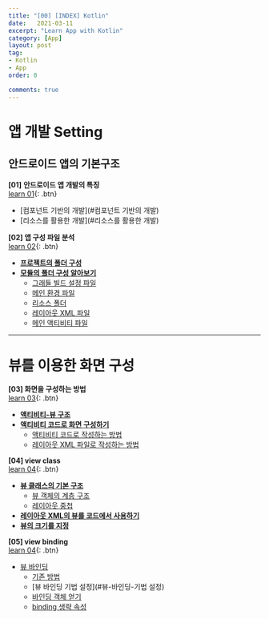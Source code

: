 ```yaml
---
title: "[00] [INDEX] Kotlin"
date:   2021-03-11
excerpt: "Learn App with Kotlin"
category: [App]
layout: post
tag:
- Kotlin
- App
order: 0

comments: true
---
```

  
  
# **앱 개발 Setting**

## 안드로이드 앱의 기본구조  
  
**[01]** **안드로이드 앱 개발의 특징**       
[learn 01](https://yerimoh.github.io/KO1/){: .btn}      
  * [컴포넌트 기반의 개발](#컴포넌트 기반의 개발)
  * [리소스를 활용한 개발](#리소스를 활용한 개발)


**[02] 앱 구성 파일 분석**         
[learn 02](https://yerimoh.github.io/KO2/){: .btn}    
- [**프로젝트의 폴더 구성**](#프로젝트의-폴더-구성)
- [**모듈의 폴더 구성 알아보기**](#모듈의-폴더-구성-알아보기)
  * [그래들 빌드 설정 파일](#그래들-빌드-설정-파일)
  * [메인 환경 파일](#메인-환경-파일)
  * [리소스 폴더](#리소스-폴더)
  * [레이아웃 XML 파일](#레이아웃-xml-파일)
  * [메인 액티비티 파일](#메인-액티비티-파일)




------

# **뷰를 이용한 화면 구성**

**[03] 화면을 구성하는 방법**       
[learn 03](https://yerimoh.github.io/KO3/){: .btn}    
- [**액티비티-뷰 구조**](#액티비티-뷰-구조)
- [**액티비티 코드로 화면 구성하기**](#액티비티-코드로-화면-구성하기)
  * [액티비티 코드로 작성하는 방법](#액티비티-코드로-작성하는-방법)
  * [레이아웃 XML 파일로 작성하는 방법](#레이아웃-xml-파일로-작성하는-방법)


**[04] view class**      
[learn 04](https://yerimoh.github.io/KO4/){: .btn}    
- [**뷰 클래스의 기본 구조**](#뷰-클래스의-기본-구조)
  * [뷰 객체의 계층 구조](#뷰-객체의-계층-구조)
  * [레이아웃 중첩](#레이아웃-중첩)
- [**레이아웃 XML의 뷰를 코드에서 사용하기**](#레이아웃-xml의-뷰를-코드에서-사용하기)
- [**뷰의 크기를 지정**](#뷰의-크기를-지정)


**[05] view binding**       
[learn 04](https://yerimoh.github.io/KO5/){: .btn}  
- [뷰 바인딩](#뷰-바인딩)
  * [기존 방법](#기존-방법)
  * [뷰 바인딩 기법 설정](#뷰-바인딩-기법 설정)
  * [바인딩 객체 얻기](#바인딩-객체-얻기)
  * [binding 생략 속성](#binding-생략-속성)
